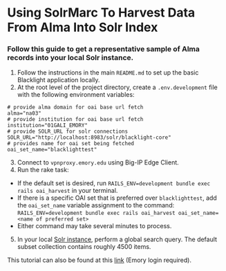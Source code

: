 # Using SolrMarc To Harvest Data From Alma Into Solr Index

### Follow this guide to get a representative sample of Alma records into your local Solr instance.

1. Follow the instructions in the main `README.md` to set up the basic Blacklight application locally.
2. At the root level of the project directory, create a `.env.development` file with the following environment variables:
```
# provide alma domain for oai base url fetch
alma="na03"
# provide institution for oai base url fetch
institution="01GALI_EMORY"
# provide SOLR_URL for solr connections
SOLR_URL="http://localhost:8983/solr/blacklight-core"
# provides name for oai set being fetched
oai_set_name="blacklighttest"
```
3. Connect to `vpnproxy.emory.edu` using Big-IP Edge Client.
4. Run the rake task:
  - If the default set is desired, run `RAILS_ENV=development bundle exec rails oai_harvest` in your terminal.
  - If there is a specific OAI set that is preferred over `blacklighttest`, add the `oai_set_name` variable assignment to the command:
    `RAILS_ENV=development bundle exec rails oai_harvest oai_set_name=<name of preferred set>`
  - Either command may take several minutes to process.
5. In your local [Solr instance](http://localhost:8983/solr/#/blacklight-core/query), perform a global search query. The default subset collection contains roughly 4500 items.

This tutorial can also be found at this [link](https://wiki.emory.edu/display/BDL/Using+SolrMarc+to+harvest+data+from+Alma+into+Solr+Index) (Emory login required).